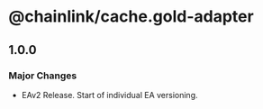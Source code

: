 # @chainlink/cache.gold-adapter

## 1.0.0

### Major Changes

- EAv2 Release. Start of individual EA versioning.

